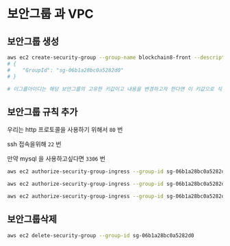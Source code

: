 # 보안그룹 과 VPC

## 보안그룹 생성

```sh
aws ec2 create-security-group --group-name blockchain8-front --description "DESCRIPTION"
# {
#    "GroupId": "sg-06b1a28bc0a5282d0"
# }

# 이그룹아이디는 해당 보안그룹의 고유한 키값이고 내용을 변경하고자 한다면 이 키값으로 식별가능!
```

## 보안그룹 규칙 추가

우리는 http 프로토콜을 사용하기 위해서
`80` 번

ssh 접속을위해
`22` 번

만약 mysql 을 사용하고싶다면
`3306` 번

```sh
aws ec2 authorize-security-group-ingress --group-id sg-06b1a28bc0a5282d0 --protocol tcp --port 22 --cidr 0.0.0.0/0

aws ec2 authorize-security-group-ingress --group-id sg-06b1a28bc0a5282d0 --protocol tcp --port 3306 --cidr 0.0.0.0/0

aws ec2 authorize-security-group-ingress --group-id sg-06b1a28bc0a5282d0 --protocol tcp --port 80 --cidr 0.0.0.0/0
```

## 보안그룹삭제

```sh
aws ec2 delete-security-group --group-id sg-06b1a28bc0a5282d0
```
